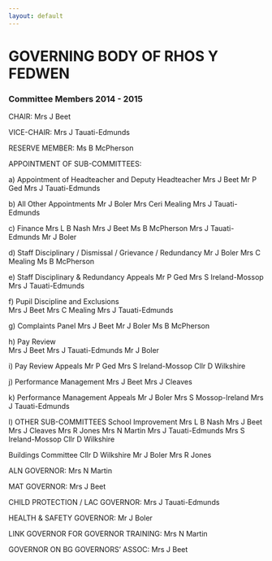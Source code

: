 ```yaml
---
layout: default
---
```


# GOVERNING BODY OF RHOS Y FEDWEN

### Committee Members 2014  -   2015



CHAIR:                            Mrs J Beet

VICE-CHAIR:                   Mrs J Tauati-Edmunds

RESERVE MEMBER:      Ms B McPherson


APPOINTMENT OF SUB-COMMITTEES:


a) Appointment of Headteacher and Deputy Headteacher
Mrs J Beet
Mr P Ged
Mrs J Tauati-Edmunds

b) All Other Appointments 
Mr J Boler
Mrs Ceri Mealing
Mrs J Tauati-Edmunds

c) Finance
Mrs L B Nash
Mrs J Beet
Ms B McPherson
Mrs J Tauati-Edmunds
Mr J Boler


d)    Staff Disciplinary / Dismissal /  Grievance / Redundancy
Mr J Boler 
Mrs C Mealing
Ms B McPherson

e)    Staff Disciplinary & Redundancy Appeals
Mr P Ged
Mrs S Ireland-Mossop
Mrs J Tauati-Edmunds

f)     Pupil Discipline and Exclusions  
        Mrs J Beet
       Mrs C Mealing
        Mrs J Tauati-Edmunds

g)     Complaints Panel
Mrs J Beet
Mr J Boler
Ms B McPherson

h)     Pay Review    
Mrs J Beet
Mrs J Tauati-Edmunds
Mr J Boler	

i)      Pay Review Appeals
Mr P Ged
Mrs S Ireland-Mossop
Cllr D Wilkshire

j)     Performance Management 
Mrs J Beet
Mrs J Cleaves

k)    Performance Management Appeals 
Mr J Boler
Mrs S Mossop-Ireland
Mrs J Tauati-Edmunds

l)     OTHER SUB-COMMITTEES
        School Improvement
Mrs L B Nash
Mrs J Beet
Mrs J Cleaves
Mrs R Jones
Mrs N Martin
Mrs J Tauati-Edmunds
Mrs S Ireland-Mossop
Cllr D Wilkshire

Buildings Committee
Cllr D Wilkshire
Mr J  Boler
Mrs R Jones







ALN GOVERNOR:                                                         Mrs N Martin

MAT GOVERNOR:                                            Mrs J Beet

CHILD PROTECTION / LAC GOVERNOR:              Mrs J Tauati-Edmunds

HEALTH & SAFETY GOVERNOR:                          Mr J Boler
                          
LINK GOVERNOR FOR GOVERNOR TRAINING:  Mrs N Martin

GOVERNOR ON BG GOVERNORS’ ASSOC:         Mrs J Beet



